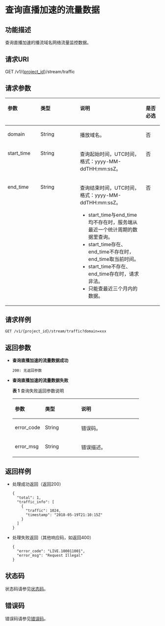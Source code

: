 # 查询直播加速的流量数据<a name="live_03_0015"></a>

## 功能描述<a name="section1957342668150255"></a>

查询直播加速的播流域名网络流量监控数据。

## 请求URI<a name="section1931285125150255"></a>

GET /v1/\{[project\_id](获取项目ID.md)\}/stream/traffic

## 请求参数<a name="section1506386570150255"></a>

<a name="table1235062887150255"></a>
<table><thead align="left"><tr id="row260468041150255"><th class="cellrowborder" valign="top" width="21.279999999999998%" id="mcps1.1.5.1.1"><p id="p2137011526150255"><a name="p2137011526150255"></a><a name="p2137011526150255"></a>参数</p>
</th>
<th class="cellrowborder" valign="top" width="25.53%" id="mcps1.1.5.1.2"><p id="p1947146384150255"><a name="p1947146384150255"></a><a name="p1947146384150255"></a>类型</p>
</th>
<th class="cellrowborder" valign="top" width="42.55%" id="mcps1.1.5.1.3"><p id="p1810788042150255"><a name="p1810788042150255"></a><a name="p1810788042150255"></a>说明</p>
</th>
<th class="cellrowborder" valign="top" width="10.639999999999999%" id="mcps1.1.5.1.4"><p id="p620528052150255"><a name="p620528052150255"></a><a name="p620528052150255"></a>是否必选</p>
</th>
</tr>
</thead>
<tbody><tr id="row789876537150255"><td class="cellrowborder" valign="top" width="21.279999999999998%" headers="mcps1.1.5.1.1 "><p id="p1252334749150255"><a name="p1252334749150255"></a><a name="p1252334749150255"></a>domain</p>
</td>
<td class="cellrowborder" valign="top" width="25.53%" headers="mcps1.1.5.1.2 "><p id="p1754192014241"><a name="p1754192014241"></a><a name="p1754192014241"></a><span>String</span></p>
</td>
<td class="cellrowborder" valign="top" width="42.55%" headers="mcps1.1.5.1.3 "><p id="p1932726356150255"><a name="p1932726356150255"></a><a name="p1932726356150255"></a>播放域名。</p>
</td>
<td class="cellrowborder" valign="top" width="10.639999999999999%" headers="mcps1.1.5.1.4 "><p id="p654155902150255"><a name="p654155902150255"></a><a name="p654155902150255"></a>否</p>
</td>
</tr>
<tr id="row966105258150255"><td class="cellrowborder" valign="top" width="21.279999999999998%" headers="mcps1.1.5.1.1 "><p id="p1612337086150255"><a name="p1612337086150255"></a><a name="p1612337086150255"></a>start_time</p>
</td>
<td class="cellrowborder" valign="top" width="25.53%" headers="mcps1.1.5.1.2 "><p id="p155461820172410"><a name="p155461820172410"></a><a name="p155461820172410"></a><span>String</span></p>
</td>
<td class="cellrowborder" valign="top" width="42.55%" headers="mcps1.1.5.1.3 "><p id="p1109984189150255"><a name="p1109984189150255"></a><a name="p1109984189150255"></a>查询起始时间，UTC时间，格式：yyyy-MM-ddTHH:mm:ssZ。</p>
</td>
<td class="cellrowborder" valign="top" width="10.639999999999999%" headers="mcps1.1.5.1.4 "><p id="p1847878010150255"><a name="p1847878010150255"></a><a name="p1847878010150255"></a>否</p>
</td>
</tr>
<tr id="row416172948150255"><td class="cellrowborder" valign="top" width="21.279999999999998%" headers="mcps1.1.5.1.1 "><p id="p139459609150255"><a name="p139459609150255"></a><a name="p139459609150255"></a>end_time</p>
</td>
<td class="cellrowborder" valign="top" width="25.53%" headers="mcps1.1.5.1.2 "><p id="p1155012010246"><a name="p1155012010246"></a><a name="p1155012010246"></a><span>String</span></p>
</td>
<td class="cellrowborder" valign="top" width="42.55%" headers="mcps1.1.5.1.3 "><p id="p4264151722512"><a name="p4264151722512"></a><a name="p4264151722512"></a>查询结束时间，UTC时间，格式：yyyy-MM-ddTHH:mm:ssZ。</p>
<a name="ul11360123719259"></a><a name="ul11360123719259"></a><ul id="ul11360123719259"><li>start_time与end_time均不存在时，服务端从最近一个统计周期的数据里查询。</li><li>start_time存在、end_time不存在时，end_time取当前时间。</li><li>start_time不存在、end_time存在时，请求非法。</li><li>只能查最近三个月内的数据。</li></ul>
</td>
<td class="cellrowborder" valign="top" width="10.639999999999999%" headers="mcps1.1.5.1.4 "><p id="p1824816020150255"><a name="p1824816020150255"></a><a name="p1824816020150255"></a>否</p>
</td>
</tr>
</tbody>
</table>

## 请求样例<a name="section83785819150255"></a>

```
GET /v1/{project_id}/stream/traffic?domain=xxx

```

## 返回参数<a name="section693521337150255"></a>

-   **查询直播加速的流量数据成功**

    ```
    200: 无返回参数
    ```


-   **查询直播加速的流量数据失败**

    **表 1**  查询失败返回参数说明

    <a name="table1123230449150255"></a>
    <table><thead align="left"><tr id="row1585400782150255"><th class="cellrowborder" valign="top" width="23.810000000000002%" id="mcps1.2.4.1.1"><p id="p396696254150255"><a name="p396696254150255"></a><a name="p396696254150255"></a>参数</p>
    </th>
    <th class="cellrowborder" valign="top" width="28.57%" id="mcps1.2.4.1.2"><p id="p1754993942150255"><a name="p1754993942150255"></a><a name="p1754993942150255"></a>类型</p>
    </th>
    <th class="cellrowborder" valign="top" width="47.620000000000005%" id="mcps1.2.4.1.3"><p id="p2137264752150255"><a name="p2137264752150255"></a><a name="p2137264752150255"></a>说明</p>
    </th>
    </tr>
    </thead>
    <tbody><tr id="row762095288150255"><td class="cellrowborder" valign="top" width="23.810000000000002%" headers="mcps1.2.4.1.1 "><p id="p1155022496150255"><a name="p1155022496150255"></a><a name="p1155022496150255"></a>error_code</p>
    </td>
    <td class="cellrowborder" valign="top" width="28.57%" headers="mcps1.2.4.1.2 "><p id="p581312515244"><a name="p581312515244"></a><a name="p581312515244"></a>String</p>
    </td>
    <td class="cellrowborder" valign="top" width="47.620000000000005%" headers="mcps1.2.4.1.3 "><p id="p1964518017150255"><a name="p1964518017150255"></a><a name="p1964518017150255"></a>错误码。</p>
    </td>
    </tr>
    <tr id="row844855277150255"><td class="cellrowborder" valign="top" width="23.810000000000002%" headers="mcps1.2.4.1.1 "><p id="p939872055150255"><a name="p939872055150255"></a><a name="p939872055150255"></a>error_msg</p>
    </td>
    <td class="cellrowborder" valign="top" width="28.57%" headers="mcps1.2.4.1.2 "><p id="p381652502410"><a name="p381652502410"></a><a name="p381652502410"></a>String</p>
    </td>
    <td class="cellrowborder" valign="top" width="47.620000000000005%" headers="mcps1.2.4.1.3 "><p id="p891871820150255"><a name="p891871820150255"></a><a name="p891871820150255"></a>错误描述。</p>
    </td>
    </tr>
    </tbody>
    </table>


## 返回样例<a name="section1217907390150255"></a>

-   处理成功返回（返回200）

    ```
    {
      "total": 1,
      "traffic_info": [
        {
          "traffic": 1024,
          "timestamp": "2018-05-19T21:10:15Z"
        }
      ]
    }
    
    ```

-   处理失败返回（其他响应码，如返回400）

    ```
    {
      "error_code": "LIVE.100011001",
      "error_msg": "Request Illegal"
    }
    
    ```


## 状态码<a name="section3507628544"></a>

状态码请参见[状态码](状态码.md)。

## 错误码<a name="section456914229249"></a>

错误码请参见[错误码](https://apierrorcenter.developer.huaweicloud.com/apierrorcenter/errorcode?product=Live&locale=zh-cn)。

